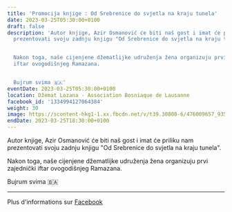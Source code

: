 ```yaml
---
title: 'Promocija knjige : Od Srebrenice do svjetla na kraju tunela'
date: 2023-03-25T05:30:00+0100
draft: false
description: 'Autor knjige, Azir Osmanović će biti naš gost i imat će priliku nam
  prezentovati svoju zadnju knjigu "Od Srebrenice do svjetla na kraju tunela".


  Nakon toga, naše cijenjene džematlijke udruženja žena organizuju prvi zajednički
  iftar ovogodišnjeg Ramazana.


  Bujrum svima 🇧🇦'
eventDate: 2023-03-25T05:30:00+0100
location: Džemat Lozana - Association Bosniaque de Lausanne
facebook_id: '1334994127064384'
weight: 30
image: https://scontent-hkg1-1.xx.fbcdn.net/v/t39.30808-6/476009657_935496042044329_8178626072168630847_n.jpg?_nc_cat=101&ccb=1-7&_nc_sid=9e60e4&_nc_ohc=qk67gEMCzFIQ7kNvwEvpadF&_nc_oc=AdmUh8FLWZ0EV7ARsn1KmZXYhNhV6hYIpIq7wF45qVFsztAORlfKhkLL1C-Emiq5nQY&_nc_zt=23&_nc_ht=scontent-hkg1-1.xx&edm=ABTKTjYEAAAA&_nc_gid=FVFSCxRYbIpmYLD5oDDorA&oh=00_AfQDuk2zS7uGGVH7xjndR4W8STzVW9l1UiKWEXo_FxRw-A&oe=68764C9C
endDate: 2023-03-25T18:30:00+0100
---
```


Autor knjige, Azir Osmanović će biti naš gost i imat će priliku nam prezentovati svoju zadnju knjigu "Od Srebrenice do svjetla na kraju tunela".

Nakon toga, naše cijenjene džematlijke udruženja žena organizuju prvi zajednički iftar ovogodišnjeg Ramazana.

Bujrum svima 🇧🇦

---

Plus d'informations sur [Facebook](https://facebook.com/events/1334994127064384)